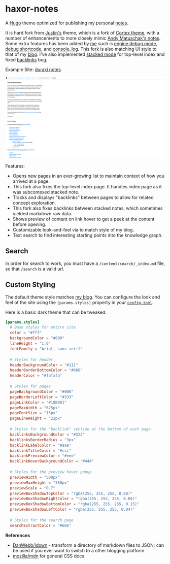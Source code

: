 # haxor-notes

A [Hugo](https://gohugo.io/) theme optimized for publishing my personal [notes](http://notes.durakiconsulting.com).

It is hard fork from [Justin's](https://justindsmith.me) theme, which is a fork of [Cortex theme](https://github.com/jethrokuan/cortex), with a number of enhancements to more closely mimic [Andy Matuschak's notes](https://notes.andymatuschak.org). Some extra features has been added by [me](https://twitter.com/0xduraki) such is [engine debug mode](./layouts/partials/debugprint.html), [debug shortcode](./layouts/shortcodes/debug.html), and [console_log](./layouts/partials/console_log.html). This fork is also matching UI style to that of my [blog](https://duraki.github.io). I've also implemented [stacked mode](./layouts/partials/debugprint.html) for top-level index and fixed [backlinks](./layouts/partials/backlinks.html) bug.

Example Site: [duraki notes](http://notes.durakiconsulting/)

![Screenshot](./screenshot.png)

Features:

- Opens new pages in an ever-growing list to maintain context of how you arrived at a page.
- This fork also fixes the top-level index page. It handles index page as it was subcontexed stacked note.
- Tracks and displays "backlinks" between pages to allow for related concept exploration.
- This fork also fixes backlinks between stacked notes, which sometimes yielded markdown raw data.
- Shows preview of content on link hover to get a peek at the content before opening.
- Customizable look-and-feel via to match style of my blog.
- Text search to find interesting starting points into the knowledge graph.

## Search

In order for search to work, you must have a `/content/search/_index.md` file, so that `/search` is a valid url.

## Custom Styling

The default theme style matches [my blog](http://notes.durakiconsulting.com). You can configure the look and feel of the site using the `[params.styles]` property in your [`config.toml`](https://github.com/duraki/notes/themes/haxor-notes/blob/master/config.toml).

Here is a basic dark theme that can be tweaked:

```toml
[params.styles]
  # Base styles for entire site
  color = "#fff"
  backgroundColor = "#000"
  lineHeight = "1.6"
  fontFamily = "Arial, sans-serif"

  # Styles for header
  headerBackgroundColor = "#111"
  headerBorderBottomColor = "#666"
  headerColor = "#fafafa"

  # Styles for pages
  pageBackgroundColor = "#000"
  pageBorderLeftColor = "#333"
  pageLinkColor = "#10B981"
  pageMaxWidth = "625px"
  pageFontSize = "16px"
  pageLineHeight = "22px"

  # Styles for the "backlink" section at the bottom of each page
  backlinksBackgroundColor = "#222"
  backlinksBorderRadius = "3px"
  backlinkLabelColor = "#aaa"
  backlinkTitleColor = "#ccc"
  backlinkPreviewColor = "#eee"
  backlinkHoverBackgroundColor = "#444"

  # Styles for the preview hover popup
  previewWidth = "500px"
  previewMaxHeight = "350px"
  previewScale = "0.7"
  previewBoxShadowTopColor = "rgba(255, 255, 255, 0.08)"
  previewBoxShadowRightColor = "rgba(255, 255, 255, 0.04)"
  previewBoxShadowBottomColor = "rgba(255, 255, 255, 0.15)"
  previewBoxShadowLeftColor = "rgba(255, 255, 255, 0.04)"

  # Styles for the search page
  searchExtractColor = "#666"
```

**References**

* [DanWebb/jdown](https://github.com/DanWebb/jdown) - transform a directory of markdown files to JSON; can be used if you ever want to switch to a other blogging platform
* [mozilla/mdn](https://developer.mozilla.org/en-US/docs/Web/CSS) for general CSS docs
